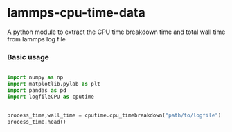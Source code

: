 # lammps-cpu-time-data
A python module to extract the CPU time breakdown time and total wall time from lammps log file

### Basic usage

```python 

import numpy as np
import matplotlib.pylab as plt
import pandas as pd
import logfileCPU as cputime


process_time,wall_time = cputime.cpu_timebreakdown("path/to/logfile")
process_time.head()

```
